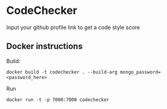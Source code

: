 # CodeChecker

Input your github profile link to get a code style score


## Docker instructions
Build:
```
docker build -t codechecker . --build-arg mongo_password=<password_here>
```
Run
```
docker run -t -p 7000:7000 codechecker
```


